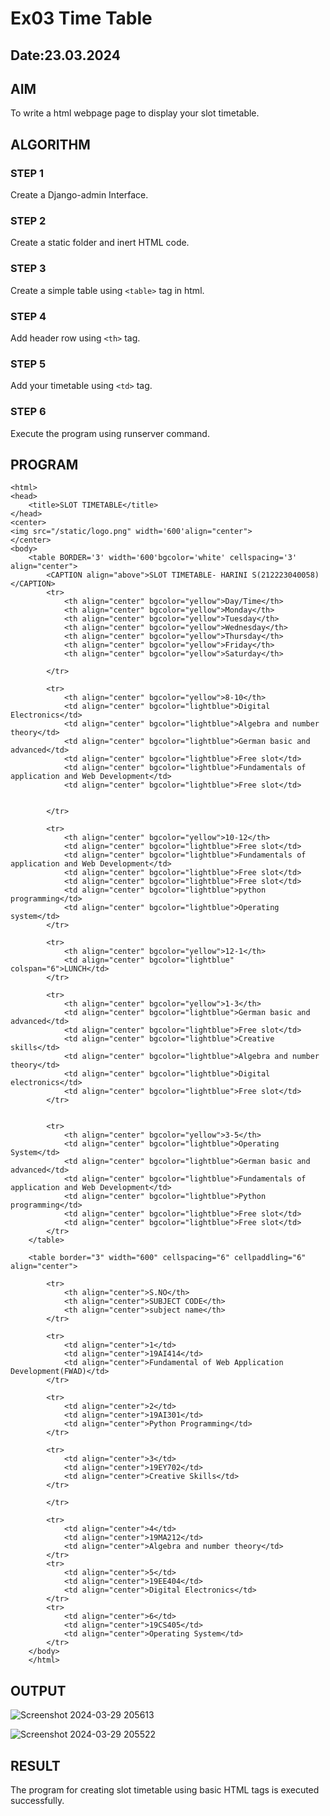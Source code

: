 # Ex03 Time Table
## Date:23.03.2024

## AIM
To write a html webpage page to display your slot timetable.

## ALGORITHM
### STEP 1
Create a Django-admin Interface.

### STEP 2
Create a static folder and inert HTML code.

### STEP 3
Create a simple table using ```<table>``` tag in html.

### STEP 4
Add header row using ```<th>``` tag.

### STEP 5
Add your timetable using ```<td>``` tag.

### STEP 6
Execute the program using runserver command.

## PROGRAM
```
<html>
<head>
    <title>SLOT TIMETABLE</title>
</head>
<center>
<img src="/static/logo.png" width='600'align="center">
</center>
<body>
    <table BORDER='3' width='600'bgcolor='white' cellspacing='3' align="center">
        <CAPTION align="above">SLOT TIMETABLE- HARINI S(212223040058)</CAPTION>
        <tr>
            <th align="center" bgcolor="yellow">Day/Time</th>
            <th align="center" bgcolor="yellow">Monday</th>
            <th align="center" bgcolor="yellow">Tuesday</th>
            <th align="center" bgcolor="yellow">Wednesday</th>
            <th align="center" bgcolor="yellow">Thursday</th>
            <th align="center" bgcolor="yellow">Friday</th>
            <th align="center" bgcolor="yellow">Saturday</th>
    
        </tr>

        <tr>
            <th align="center" bgcolor="yellow">8-10</th>
            <td align="center" bgcolor="lightblue">Digital Electronics</td>
            <td align="center" bgcolor="lightblue">Algebra and number theory</td>
            <td align="center" bgcolor="lightblue">German basic and advanced</td>
            <td align="center" bgcolor="lightblue">Free slot</td>
            <td align="center" bgcolor="lightblue">Fundamentals of application and Web Development</td>
            <td align="center" bgcolor="lightblue">Free slot</td>
           
            
        </tr>

        <tr>
            <th align="center" bgcolor="yellow">10-12</th>
            <td align="center" bgcolor="lightblue">Free slot</td>
            <td align="center" bgcolor="lightblue">Fundamentals of application and Web Development</td>
            <td align="center" bgcolor="lightblue">Free slot</td>
            <td align="center" bgcolor="lightblue">Free slot</td>
            <td align="center" bgcolor="lightblue">python programming</td>
            <td align="center" bgcolor="lightblue">Operating system</td>
        </tr>

        <tr>
            <th align="center" bgcolor="yellow">12-1</th>
            <td align="center" bgcolor="lightblue" colspan="6">LUNCH</td>
        </tr>

        <tr>
            <th align="center" bgcolor="yellow">1-3</th>
            <td align="center" bgcolor="lightblue">German basic and advanced</td>
            <td align="center" bgcolor="lightblue">Free slot</td>
            <td align="center" bgcolor="lightblue">Creative skills</td>
            <td align="center" bgcolor="lightblue">Algebra and number theory</td>
            <td align="center" bgcolor="lightblue">Digital electronics</td>
            <td align="center" bgcolor="lightblue">Free slot</td>
        </tr>


        <tr>
            <th align="center" bgcolor="yellow">3-5</th>
            <td align="center" bgcolor="lightblue">Operating System</td>
            <td align="center" bgcolor="lightblue">German basic and advanced</td>
            <td align="center" bgcolor="lightblue">Fundamentals of application and Web Development</td>
            <td align="center" bgcolor="lightblue">Python programming</td>
            <td align="center" bgcolor="lightblue">Free slot</td>
            <td align="center" bgcolor="lightblue">Free slot</td>
        </tr>
    </table>

    <table border="3" width="600" cellspacing="6" cellpaddling="6" align="center">

        <tr>
            <th align="center">S.NO</th>
            <th align="center">SUBJECT CODE</th>
            <th align="center">subject name</th>
        </tr>

        <tr>
            <td align="center">1</td>
            <td align="center">19AI414</td>
            <td align="center">Fundamental of Web Application Development(FWAD)</td>
        </tr>

        <tr>
            <td align="center">2</td>
            <td align="center">19AI301</td>
            <td align="center">Python Programming</td>
        </tr>

        <tr>
            <td align="center">3</td>
            <td align="center">19EY702</td>
            <td align="center">Creative Skills</td>
        </tr>

        </tr>

        <tr>
            <td align="center">4</td>
            <td align="center">19MA212</td>
            <td align="center">Algebra and number theory</td>
        </tr>
        <tr>
            <td align="center">5</td>
            <td align="center">19EE404</td>
            <td align="center">Digital Electronics</td>
        </tr>
        <tr>
            <td align="center">6</td>
            <td align="center">19CS405</td>
            <td align="center">Operating System</td>
        </tr>
    </body>
    </html>
```
                
## OUTPUT

![Screenshot 2024-03-29 205613](https://github.com/harinisaravanan10/slot/assets/149035598/feb31c8d-260e-4f6d-9b5e-9a1db38aa452)


![Screenshot 2024-03-29 205522](https://github.com/harinisaravanan10/slot/assets/149035598/6a192abf-dc26-4812-b3d2-c5d5b649a8ac)


## RESULT
The program for creating slot timetable using basic HTML tags is executed successfully.
